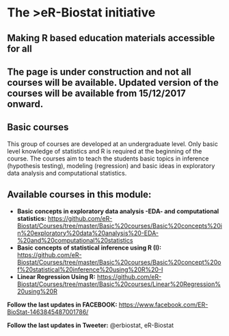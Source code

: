 # The >eR-Biostat initiative
## Making R based education materials accessible for all

##  The page is under construction and not all courses will  be available. Updated version of the courses will be available from 15/12/2017 onward.

## Basic courses
This group of courses are developed at an undergraduate level. Only basic level knowledge of statistics and R is required at the beginning of the course. The courses  aim to teach the students basic topics in inference (hypothesis testing), modeling (regression) and basic ideas in exploratory data analysis and computational statistics.

## Available courses in this module:
* **Basic concepts in exploratory data analysis -EDA- and computational statistics:** https://github.com/eR-Biostat/Courses/tree/master/Basic%20courses/Basic%20concepts%20in%20exploratory%20data%20analysis%20-EDA-%20and%20computational%20statistics 
* **Basic concepts of statistical inference using R (I):** https://github.com/eR-Biostat/Courses/tree/master/Basic%20courses/Basic%20concept%20of%20statistical%20inference%20using%20R%20-I
* **Linear Regression Using R:** https://github.com/eR-Biostat/Courses/tree/master/Basic%20courses/Linear%20Regression%20using%20R

**Follow the last updates in FACEBOOK:** https://www.facebook.com/ER-BioStat-1463845487001786/

**Follow the last updates in Tweeter:** @erbiostat, eR-Biostat

